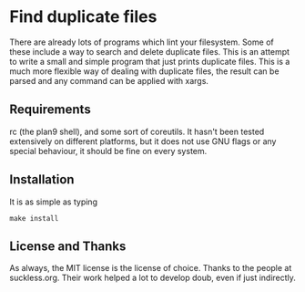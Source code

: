 Find duplicate files
===================

There are already lots of programs which lint your filesystem. Some of
these include a way to search and delete duplicate files. This is an
attempt to write a small and simple program that just prints duplicate
files. This is a much more flexible way of dealing with duplicate files,
the result can be parsed and any command can be applied with xargs.

Requirements
------------

rc (the plan9 shell), and some sort of coreutils.  It hasn't been tested
extensively on different platforms, but it does not use GNU flags or
any special behaviour, it should be fine on every system.

Installation
------------

It is as simple as typing

	make install

License and Thanks
------------------

As always, the MIT license is the license of choice.  Thanks to the
people at suckless.org. Their work helped a lot to develop doub, even
if just indirectly.

